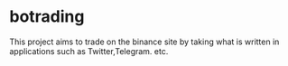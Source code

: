 # botrading
This project aims to trade on the binance site by taking what is written in applications such as Twitter,Telegram. etc.
